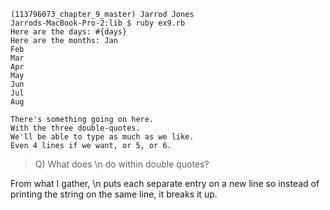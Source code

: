 ```
(113796073_chapter_9_master) Jarrod Jones
Jarrods-MacBook-Pro-2:lib $ ruby ex9.rb
Here are the days: #{days}
Here are the months: Jan
Feb
Mar
Apr
May
Jun
Jul
Aug

There's something going on here.
With the three double-quotes.
We'll be able to type as much as we like.
Even 4 lines if we want, or 5, or 6.
```

> Q)  What does \n do within double quotes?

From what I gather, \n puts each separate entry on a new line so instead of printing the string on the same line, it breaks it up. 
